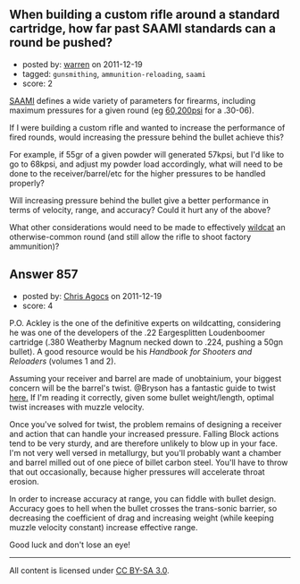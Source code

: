 ## When building a custom rifle around a standard cartridge, how far past SAAMI standards can a round be pushed?

- posted by: [warren](https://stackexchange.com/users/-1/143-warren) on 2011-12-19
- tagged: `gunsmithing`, `ammunition-reloading`, `saami`
- score: 2

[SAAMI][1] defines a wide variety of parameters for firearms, including maximum pressures for a given round (eg [60,200psi][2] for a .30-06).

If I were building a custom rifle and wanted to increase the performance of fired rounds, would increasing the pressure behind the bullet achieve this?

For example, if 55gr of a given powder will generated 57kpsi, but I'd like to go to 68kpsi, and adjust my powder load accordingly, what will need to be done to the receiver/barrel/etc for the higher pressures to be handled properly?

Will increasing pressure behind the bullet give a better performance in terms of velocity, range, and accuracy? Could it hurt any of the above?

What other considerations would need to be made to effectively [wildcat][3] an otherwise-common round (and still allow the rifle to shoot factory ammunition)?


  [1]: http://en.wikipedia.org/wiki/Sporting_Arms_and_Ammunition_Manufacturers%27_Institute
  [2]: http://en.wikipedia.org/wiki/.30-06
  [3]: http://en.wikipedia.org/wiki/Wildcat_cartridge


## Answer 857

- posted by: [Chris Agocs](https://stackexchange.com/users/-1/12-chris-agocs) on 2011-12-19
- score: 4

<p>P.O. Ackley is the one of the definitive experts on wildcatting, considering he was one of the developers of the .22 Eargesplitten Loudenboomer cartridge (.380 Weatherby Magnum necked down to .224, pushing a 50gn bullet). A good resource would be his <em>Handbook for Shooters and Reloaders</em> (volumes 1 and 2).</p>

<p>Assuming your receiver and barrel are made of unobtainium, your biggest concern will be the barrel's twist. @Bryson has a fantastic guide to twist <a href="http://firearms.stackexchange.com/a/282/12">here.</a> If I'm reading it correctly, given some bullet weight/length, optimal twist increases with muzzle velocity.</p>

<p>Once you've solved for twist, the problem remains of designing a receiver and action that can handle your increased pressure. Falling Block actions tend to be very sturdy, and are therefore unlikely to blow up in your face. I'm not very well versed in metallurgy, but you'll probably want a chamber and barrel milled out of one piece of billet carbon steel. You'll have to throw that out occasionally, because higher pressures will accelerate throat erosion.</p>

<p>In order to increase accuracy at range, you can fiddle with bullet design. Accuracy goes to hell when the bullet crosses the trans-sonic barrier, so decreasing the coefficient of drag and increasing weight (while keeping muzzle velocity constant) increase effective range. </p>

<p>Good luck and don't lose an eye!</p>




---

All content is licensed under [CC BY-SA 3.0](https://creativecommons.org/licenses/by-sa/3.0/).
